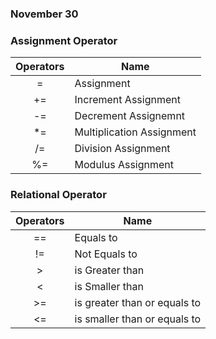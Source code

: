 ### November 30

### Assignment Operator

|Operators| Name|
|:-:|---|
|=| Assignment|
|+=| Increment Assignment|
|-=| Decrement Assignemnt|
|*=| Multiplication Assignment|
|/=|Division Assignment|
|%=| Modulus Assignment|

### Relational Operator

|Operators| Name|
|:-:|---|
|==|Equals to|
|!=| Not Equals to|
|>| is Greater than|
|<| is Smaller than|
|>=| is greater than or equals to|
|<=| is smaller than or equals to|

